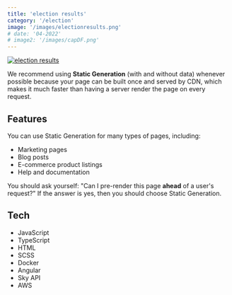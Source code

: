 ```yaml
---
title: 'election results'
category: '/election'
image: '/images/electionresults.png'
# date: '04-2022'
# image2: '/images/capDF.png'
---
```


[![election results](/images/electionresults2.png "election results")](https://www.capradio.org/election/california-midterm-election-results-2022/)


We recommend using **Static Generation** (with and without data) whenever possible because your page can be built once and served by CDN, which makes it much faster than having a server render the page on every request.

## Features
You can use Static Generation for many types of pages, including:

- Marketing pages
- Blog posts
- E-commerce product listings 
- Help and documentation

You should ask yourself: "Can I pre-render this page **ahead** of a user's request?" If the answer is yes, then you should choose Static Generation.

## Tech
- JavaScript
- TypeScript
- HTML
- SCSS
- Docker
- Angular
- Sky API
- AWS